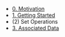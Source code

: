 - [0. Motivation](index.md)
- [1. Getting Started](1_intro.md)
- (2) Set Operations
- [3. Associated Data](3_data.md)